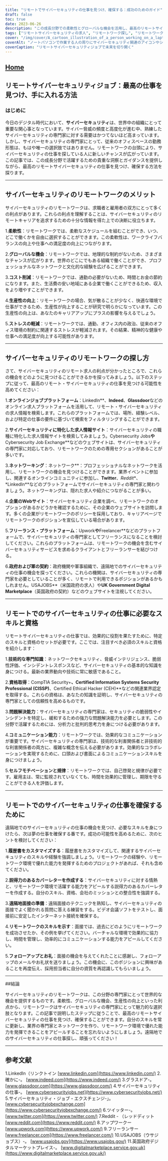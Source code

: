 ```yaml
---
title: "リモートでサイバーセキュリティの仕事を見つけ、確保する：成功のためのガイド"
draft: false
toc: true
date: 2023-06-26
description: "この成長分野での柔軟性とグローバルな機会を活用し、最高のリモートサイバーセキュリティジョブを見つけ、確保する方法をご覧ください。"
tags: ["リモートサイバーセキュリティの求人", "リモートワーク探し", "リモートワークの確保", "サイバーセキュリティのキャリア", "リモートワークの機会", "オンラインジョブプラットフォーム", "サイバーセキュリティ就職活動", "ワークライフバランス", "職務満足", "世界的な雇用市場", "就職活動対策", "ジョブボード", "ネットワーキング", "フリーランシング", "かんけいやく", "技術力", "サイバーセキュリティ認定資格", "問題解決能力", "コミュニケーション能力", "じはつせい", "遠隔面接", "レジュメのヒント", "カバーレターのヒント", "サイバーセキュリティの基礎知識", "ネットワークセキュリティ", "スレットインテリジェンス", "脆弱性評価", "インシデントレスポンス", "サイバーセキュリティ業界動向", "バーチャルコラボレーション", "タイムマネジメントスキル"]
cover: "/img/cover/A_cartoon_illustration_of_a_person_working_on_a_laptop_with.png"
coverAlt: "ノートパソコンで作業する人の周りにサイバーセキュリティ関連のアイコンやシンボルが描かれた漫画のイラストです。"
coverCaption: "リモートサイバーセキュリティジョブで未来を切り開く"
---
```


## [Home](/cyber-security-career-playbook-start/)

## リモートサイバーセキュリティジョブ：最高の仕事を見つけ、手に入れる方法

### はじめに

今日のデジタル時代において、**サイバーセキュリティ**は、世界中の組織にとって重要な関心事となっています。サイバー脅威の頻度と高度化が進む中、熟練したサイバーセキュリティの専門家に対する需要はかつてないほど高まっています。しかし、サイバーセキュリティの専門家にとって、従来のオフィスベースの勤務形態は、もはや唯一の選択肢ではありません。リモートワークの台頭により、サイバーセキュリティの仕事を探している人に新しいチャンスが広がっています。この記事では、この成長分野で活躍するための貴重な洞察とガイダンスを提供しながら、最高のリモートサイバーセキュリティの仕事を見つけ、確保する方法を探ります。

______

## サイバーセキュリティのリモートワークのメリット

サイバーセキュリティのリモートワークは、求職者と雇用者の双方にとって多くの利点があります。これらの利点を理解することは、サイバーセキュリティのリモートキャリアを追求するための十分な情報を得た上での決断に役立ちます。

1.**柔軟性**：リモートワークでは、柔軟なスケジュールを組むことができ、いつ、どこで働くかを自由に選択することができます。この柔軟性は、ワークライフバランスの向上や仕事への満足度の向上につながります。

2.**グローバルな機会**：リモートワークでは、地理的な制約がないため、さまざまなチャンスが広がります。世界のどこにでもある組織で働くことができ、プロフェッショナルなネットワークと文化的な経験を広げることができます。

3.**コスト削減**：リモートワークでは、通勤の必要がないため、時間とお金の節約になります。また、生活費の安い地域にある企業で働くことができるため、収入をより増やすことができます。

4.**生産性の向上**：リモートワークの場合、気が散ることが少なく、快適な環境で仕事ができるため、生産性が向上することが研究で明らかになっています。この生産性の向上は、あなたのキャリアアップにプラスの影響を与えるでしょう。

5.**ストレスの軽減**：リモートワークでは、通勤、オフィス内の政治、従来のオフィス環境の制約に関連するストレスが軽減されます。その結果、精神的な健康や仕事への満足度が向上する可能性があります。

______

## サイバーセキュリティのリモートワークの探し方

さて、サイバーセキュリティのリモート求人の利点が分かったところで、これらの機会をどのように見つけることができるかを探ってみましょう。以下のステップに従って、最高のリモート・サイバーセキュリティの仕事を見つける可能性を高めてください：

1.**オンラインジョブプラットフォーム**：LinkedIn**、**Indeed**、**Glassdoor**などのオンライン求人プラットフォームを活用して、リモート・サイバーセキュリティの求人情報を検索します。これらのプラットフォームでは、場所、経験レベル、および特定の仕事の要件に基づいて検索をフィルタリングすることができます。

2.**サイバーセキュリティに特化した求人情報サイト**：サイバーセキュリティの職種に特化した求人情報サイトを検索してみましょう。Cybersecurity Jobs**や**Cybersecurity Job Exchange**などのウェブサイトは、サイバーセキュリティの専門家に対応しており、リモートワークのための専用セクションがあることが多いです。

3.**ネットワーキング**：ネットワーク**：プロフェッショナルなネットワークを活用し、リモートワークの機会を見つけることができます。業界イベントに参加し、関連するオンラインコミュニティに参加し、**Twitter**、*Reddit**、*LinkedIn**などのプラットフォームでサイバーセキュリティの専門家と関わりましょう。ネットワーキングは、隠れた求人や紹介につながることが多い。

4.**企業のWebサイト**：サイバーセキュリティ企業を調べ、リモートワークのオプションがあるかどうかを確認するために、その企業のウェブサイトを訪問します。多くの企業がリモートワークのポリシーを採用しており、キャリアページでリモートワークのポジションを宣伝している場合があります。

5.**フリーランス・プラットフォーム**：Upwork**や**Freelancer**などのプラットフォームで、サイバーセキュリティの専門家としてフリーランスになることを検討してください。これらのプラットフォームは、リモートワークの機会を含むサイバーセキュリティサービスを求めるクライアントとフリーランサーを結びつける。

6.**政府および軍の契約**：政府機関や軍事組織で、遠隔地でのサイバーセキュリティの仕事の機会を探ってください。これらの機関は、サイバーセキュリティの専門家を必要としていることが多く、リモートで利用できるポジションがあるかもしれません。USAJOBS**（米国政府の求人）や**UK Government Digital Marketplace**（英国政府の契約）などのウェブサイトを注視してください。

______

## リモートでのサイバーセキュリティの仕事に必要なスキルと資格

リモートサイバーセキュリティの仕事では、効果的に役割を果たすために、特定のスキルと資格のセットが必要です。ここでは、注目すべき必須のスキルと資格を紹介します：

1.**技術的な専門知識**：ネットワークセキュリティ、脅威インテリジェンス、脆弱性評価、インシデントレスポンスなど、サイバーセキュリティの基本的な知識を身につける。最新の業界動向や技術に常に敏感であること。

2.**資格取得**：CompTIA Security+**、Certified Information Systems Security Professional (CISSP)**、Certified Ethical Hacker (CEH)**などの関連業界認定を取得する。これらの資格は、あなたの知識を証明し、サイバーセキュリティの専門家としての信頼性を高めるものです。

3.**問題解決能力**：サイバーセキュリティの専門家は、セキュリティの脆弱性やインシデントを特定し、緩和するための強力な問題解決能力を必要とします。この分野で活躍するためには、分析力と批判的思考力を身につける必要があります。

4.**コミュニケーション能力**：リモートワークでは、効果的なコミュニケーションが重要です。サイバーセキュリティの専門家は、技術的な利害関係者と非技術的な利害関係者の両方に、複雑な概念を伝える必要があります。効果的なコラボレーションを実現するために、口頭および書面によるコミュニケーションスキルを身につけましょう。

5.**セルフモチベーションと規律**：リモートワークでは、自己啓発と規律が必要です。雇用主は、常に監視されていなくても、時間を効果的に管理し、期限を守ることができる人を評価します。

______

## リモートでのサイバーセキュリティの仕事を確保するために

遠隔地でのサイバーセキュリティの仕事の機会を見つけ、必要なスキルを身につけたら、次は夢の仕事を確保する番です。成功の可能性を高めるために、次のヒントを検討してください：

1.**履歴書をカスタマイズする**：履歴書をカスタマイズして、関連するサイバーセキュリティのスキルや経験を強調しましょう。リモートワークの経験や、リモートワーク環境で優れた能力を発揮するためのプロジェクトがあれば、それも含めてください。

2.**説得力のあるカバーレターを作成する**：サイバーセキュリティに対する情熱と、リモートワーク環境で活躍する能力をアピールする説得力のあるカバーレターを作成する。自分のスキル、資格、会社のミッションとの整合性を強調する。

3.**遠隔地面接の準備**：遠隔面接のテクニックを熟知し、サイバーセキュリティの面接でよく聞かれる質問に答える練習をする。ビデオ会議ソフトをテストし、面接前に安定したインターネット接続を確保する。

4.**リモートワークのスキルを示す**：面接では、過去にどのようにリモートワークを成功させたか、その例を挙げてください。バーチャルな環境で効果的に協力し、時間を管理し、効率的にコミュニケーションする能力をアピールしてください。

5.**フォローアップとお礼**：面接の機会を与えてくれたことに感謝し、フォローアップのメールやお礼状を送りましょう。この機会に、このポジションに興味があることを再度伝え、採用担当者に自分の資質を再認識してもらいましょう。

______

##結論

サイバーセキュリティのリモートワークは、この分野の専門家にとって世界的な機会を提供するものです。柔軟性、グローバルな機会、生産性の向上といった利点から、リモートワークはサイバーセキュリティの専門家にとって魅力的な選択肢となります。この記事で説明したステップに従うことで、最高のリモートサイバーセキュリティの仕事を見つけ、確保することができます。自分のスキルを常に更新し、業界の専門家とネットワークを作り、リモートワーク環境で優れた能力を発揮できることをアピールすることを忘れないようにしましょう。遠隔地でのサイバーセキュリティの仕事探し、頑張ってください！

______

## 参考文献

1.LinkedIn（リンクトイン [www.linkedin.com](https://www.linkedin.com/)
2.確かに-。 [www.indeed.com](https://www.indeed.com/)
3.グラスドア-。 [www.glassdoor.com](https://www.glassdoor.com/)
4.サイバーセキュリティの仕事-。 [www.cybersecurityjobs.net](https://www.cybersecurityjobs.net/)
5.サイバーセキュリティ・ジョブ・エクスチェンジ-」。 [www.cybersecurityjobexchange.com](https://www.cybersecurityjobexchange.com/)
6.ツイッター-。 [www.twitter.com](https://www.twitter.com/)
7.Reddit - （レッドディット [www.reddit.com](https://www.reddit.com/)
8.アップワークー [www.upwork.com](https://www.upwork.com/)
9.フリーランサー [www.freelancer.com](https://www.freelancer.com/)
10.USAJOBS（ウサジョブス）-。 [www.usajobs.gov](https://www.usajobs.gov/)
11.英国政府デジタルマーケットプレイス-。 [www.digitalmarketplace.service.gov.uk](https://www.digitalmarketplace.service.gov.uk/)